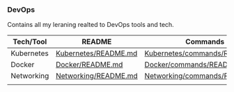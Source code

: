 ### DevOps 

Contains all my leraning realted to DevOps tools and tech.


|Tech/Tool | README | Commands |
|--|---|---|
| Kubernetes | [Kubernetes/README.md](Kubernetes/README.md)| [Kubernetes/commands/README.md](Kubernetes/commands/README.md)|
| Docker | [Docker/README.md](Docker/README.md)| [Docker/commands/README.md](Docker/commands/README.md)|
| Networking | [Networking/README.md](Networking/README.md)| [Networking/commands/README.md](Networking/commands/README.md)|
||||
